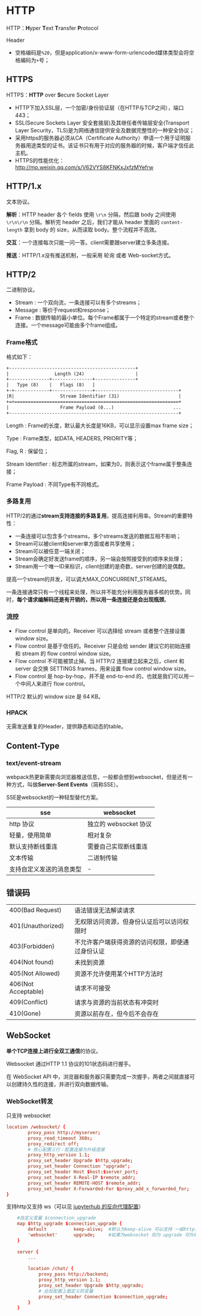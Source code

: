 # HTTP

HTTP：**H**yper **T**ext **T**ransfer **P**rotocol 

Header

- 空格编码是`%20`，但是application/x-www-form-urlencoded媒体类型会将空格编码为`+`号；



## HTTPS

HTTPS：**HTTP** over **S**ecure Socket Layer

- HTTP下加入SSL层，一个加密/身份验证层（在HTTP与TCP之间），端口443；
- SSL(Secure Sockets Layer 安全套接层)及其继任者传输层安全(Transport Layer Security，TLS)是为网络通信提供安全及数据完整性的一种安全协议；
- 采用https的服务器必须从CA（Certificate Authority）申请一个用于证明服务器用途类型的证书。该证书只有用于对应的服务器的时候，客户端才信任此主机。
- HTTPS的性能优化：http://mp.weixin.qq.com/s/V62VYS8KFNKxJxfzMYefrw



## HTTP/1.x

文本协议。

**解析**：HTTP header 各个 fields 使用 `\r\n` 分隔，然后跟 body 之间使用 `\r\n\r\n` 分隔。解析完 header 之后，我们才能从 header 里面的 `content-length` 拿到 body 的 size，从而读取 body。整个流程并不高效。

**交互**：一个连接每次只能一问一答。client需要跟server建立多条连接。

**推送**：HTTP/1.x没有推送机制，一般采用 轮询 或者 Web-socket方式。

## HTTP/2

二进制协议。

- Stream : 一个双向流，一条连接可以有多个streams；
- Message : 等价于request和response；
- Frame : 数据传输的最小单位。每个Frame都属于一个特定的stream或者整个连接。一个message可能由多个frame组成。

### Frame格式

格式如下：

```txt
+-----------------------------------------------+
|                 Length (24)                   |
+---------------+---------------+---------------+
|   Type (8)    |   Flags (8)   |
+-+-------------+---------------+-------------------------------+
|R|                 Stream Identifier (31)                      |
+=+=============================================================+
|                   Frame Payload (0...)                      ...
+---------------------------------------------------------------+
```

Length : Frame的长度，默认最大长度是16KB，可以显示设置max frame size；

Type : Frame类型，如DATA, HEADERS, PRIORITY等；

Flag, R : 保留位；

Stream Identifier : 标志所属的stream，如果为0，则表示这个frame属于整条连接； 

Frame Payload : 不同Type有不同格式。

### 多路复用

HTTP/2的通过**stream支持连接的多路复用**，提高连接利用率。Stream的重要特性：

- 一条连接可以包含多个streams，多个streams发送的数据互相不影响；
- Stream可以被client和server单方面或者共享使用；
- Stream可以被任意一端关闭；
- Stream会确定好发送frame的顺序，另一端会按照接受到的顺序来处理；
- Stream用一个唯一ID来标识，client创建的是奇数，server创建的是偶数。

提高一个stream的并发，可以调大MAX_CONCURRENT_STREAMS。

一条连接通常只有一个线程来处理，所以并不能充分利用服务器多核的优势。同时，**每个请求编解码还是有开销的，所以用一条连接还是会出现瓶颈**。

### 流控

- Flow control 是单向的。Receiver 可以选择给 stream 或者整个连接设置 window size。
- Flow control 是基于信任的。Receiver 只是会给 sender 建议它的初始连接和 stream 的 flow control window size。
- Flow control 不可能被禁止掉。当 HTTP/2 连接建立起来之后，client 和 server 会交换 SETTINGS frames，用来设置 flow control window size。
- Flow control 是 hop-by-hop，并不是 end-to-end 的，也就是我们可以用一个中间人来进行 flow control。

HTTP/2 默认的 window size 是 64 KB。

### HPACK

无需发送重复的Header，提供静态和动态的table。



## Content-Type

### text/event-stream

webpack热更新需要向浏览器推送信息，一般都会想到websocket，但是还有一种方式，叫做**Server-Sent Events**（简称SSE）。

SSE是websocket的一种轻型替代方案。

| sse                      | websocket             |
| ------------------------ | --------------------- |
| http 协议                | 独立的 websocket 协议 |
| 轻量，使用简单           | 相对复杂              |
| 默认支持断线重连         | 需要自己实现断线重连  |
| 文本传输                 | 二进制传输            |
| 支持自定义发送的消息类型 | -                     |



## 错误码

|                      |                                                  |
| -------------------- | ------------------------------------------------ |
| 400(Bad  Request)    | 语法错误无法解读请求                             |
| 401(Unauthorized)    | 无权限访问资源，但身份认证后可以访问权限时       |
| 403(Forbidden)       | 不允许客户端获得资源的访问权限，即使通过身份认证 |
| 404(Not  found)      | 未找到资源                                       |
| 405(Not  Allowed)    | 资源不允许使用某个HTTP方法时                     |
| 406(Not  Acceptable) | 请求不可接受                                     |
| 409(Conflict)        | 请求与资源的当前状态有冲突时                     |
| 410(Gone)            | 资源以前存在，但今后不会存在                     |



## WebSocket

**单个TCP连接上进行全双工通信**的协议。

Websocket 通过HTTP 1.1 协议的101状态码进行握手。

在 WebSocket API 中，浏览器和服务器只需要完成一次握手，两者之间就直接可以创建持久性的连接，并进行双向数据传输。



### WebSocket转发

只支持 websocket

```conf
location /websocket/ {
        proxy_pass http://myserver;
        proxy_read_timeout 360s;   
        proxy_redirect off;   
        # 核心配置三行：配置连接为升级连接
        proxy_http_version 1.1;
        proxy_set_header Upgrade $http_upgrade; 
        proxy_set_header Connection "upgrade";    
        proxy_set_header Host $host:$server_port;
        proxy_set_header X-Real-IP $remote_addr;
        proxy_set_header REMOTE-HOST $remote_addr;
        proxy_set_header X-Forwarded-For $proxy_add_x_forwarded_for;
}
```

支持http又支持 ws（可以见 [jupyterhub 的反向代理配置](https://jupyterhub.readthedocs.io/en/latest/reference/config-proxy.html)）

```conf
	#自定义变量 $connection_upgrade
    map $http_upgrade $connection_upgrade { 
        default          keep-alive;  #默认为keep-alive 可以支持 一般http请求
        'websocket'      upgrade;     #如果为websocket 则为 upgrade 可升级的。
    }
 
    server {
        ...
 
        location /chat/ {
            proxy_pass http://backend;
            proxy_http_version 1.1;
            proxy_set_header Upgrade $http_upgrade; 
            # 此处配置上面定义的变量
            proxy_set_header Connection $connection_upgrade;
        }
    }
```

